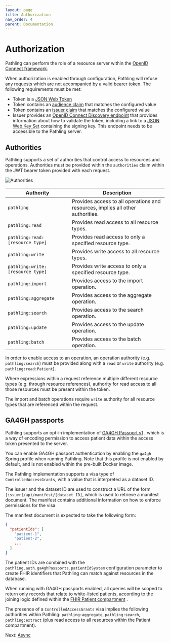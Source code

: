 ```yaml
---
layout: page 
title: Authorization 
nav_order: 4 
parent: Documentation
---
```


# Authorization

Pathling can perform the role of a resource server within the
[OpenID Connect framework](https://openid.net/connect/).

When authorization is enabled through configuration, Pathling will refuse any
requests which are not accompanied by a valid
[bearer token](https://tools.ietf.org/html/rfc6750). The following requirements
must be met:

- Token is a [JSON Web Token](https://tools.ietf.org/html/rfc7519)
- Token contains an
  [audience claim](https://tools.ietf.org/html/rfc7519#section-4.1.3) that
  matches the configured value
- Token contains
  an [issuer claim](https://tools.ietf.org/html/rfc7519#section-4.1.1)
  that matches the configured value
- Issuer provides
  an [OpenID Connect Discovery endpoint](https://openid.net/specs/openid-connect-discovery-1_0.html)
  that provides information about how to validate the token, including a link to
  a
  [JSON Web Key Set](https://tools.ietf.org/html/rfc7517) containing the signing
  key. This endpoint needs to be accessible to the Pathling server.

## Authorities

Pathling supports a set of authorities that control access to resources and
operations. Authorities must be provided within the `authorities` claim within
the JWT bearer token provided with each request.

<img src="/images/authorities.png"
srcset="/images/authorities@2x.png 2x, /images/authorities.png 1x"
alt="Authorities" />

| Authority                        | Description                                                                     |
|----------------------------------|---------------------------------------------------------------------------------|
| `pathling`                       | Provides access to all operations and resources, implies all other authorities. |
| `pathling:read`                  | Provides read access to all resource types.                                     |
| `pathling:read:[resource type]`  | Provides read access to only a specified resource type.                         |
| `pathling:write`                 | Provides write access to all resource types.                                    |
| `pathling:write:[resource type]` | Provides write access to only a specified resource type.                        |
| `pathling:import`                | Provides access to the import operation.                                        |
| `pathling:aggregate`             | Provides access to the aggregate operation.                                     |
| `pathling:search`                | Provides access to the search operation.                                        |
| `pathling:update`                | Provides access to the update operation.                                        |
| `pathling:batch`                 | Provides access to the batch operation.                                         |

In order to enable access to an operation, an operation authority (e.g.
`pathling:search`) must be provided along with a `read` or `write` authority
(e.g. `pathling:read:Patient`).

Where expressions within a request reference multiple different resource types
(e.g. through resource references), authority for read access to all those
resources must be present within the token.

The import and batch operations require `write` authority for all resource types
that are referenced within the request.

## GA4GH passports

Pathling supports an opt-in implementation of
[GA4GH Passport v1](https://github.com/ga4gh-duri/ga4gh-duri.github.io/blob/master/researcher_ids/ga4gh_passport_v1.md)
, which is a way of encoding permission to access patient data within the access
token presented to the server.

You can enable GA4GH passport authentication by enabling the `ga4gh` Spring
profile when running Pathling. Note that this profile is not enabled by default,
and is not enabled within the pre-built Docker image.

The Pathling implementation supports a visa type of `ControlledAccessGrants`,
with a value that is interpreted as a dataset ID.

The issuer and the dataset ID are used to construct a URL of the form
`[issuer]/api/manifest/[dataset ID]`, which is used to retrieve a manifest
document. The manifest contains additional information on how to enforce
permissions for the visa.

The manifest document is expected to take the following form:

```json
{
  "patientIds": [
    "patient-1",
    "patient-2",
    ...
  ]
}
```

The patient IDs are combined with the
`pathling.auth.ga4ghPassports.patientIdSystem` configuration parameter to create
FHIR identifiers that Pathling can match against resources in the database.

When running with GA4GH passports enabled, all queries will be scoped to return
only records that relate to white-listed patients, according to the joining
logic defined within
the [FHIR Patient compartment](https://hl7.org/fhir/R4/compartmentdefinition-patient.html)
.

The presence of a `ControlledAccessGrants` visa implies the following
authorities within Pathling: `pathling:aggregate`, `pathling:search`,
`pathling:extract` (plus read access to all resources within the Patient
compartment).

Next: [Async](./async)
